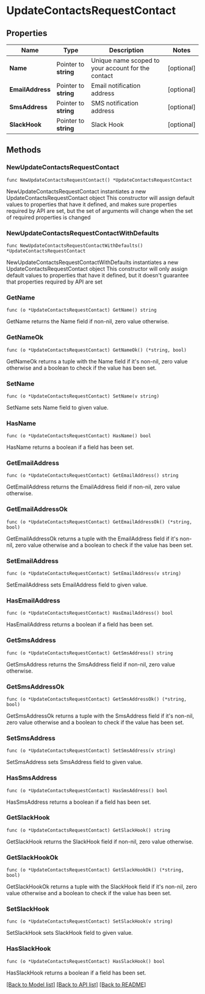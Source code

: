 # UpdateContactsRequestContact

## Properties

Name | Type | Description | Notes
------------ | ------------- | ------------- | -------------
**Name** | Pointer to **string** | Unique name scoped to your account for the contact | [optional] 
**EmailAddress** | Pointer to **string** | Email notification address | [optional] 
**SmsAddress** | Pointer to **string** | SMS notification address | [optional] 
**SlackHook** | Pointer to **string** | Slack Hook | [optional] 

## Methods

### NewUpdateContactsRequestContact

`func NewUpdateContactsRequestContact() *UpdateContactsRequestContact`

NewUpdateContactsRequestContact instantiates a new UpdateContactsRequestContact object
This constructor will assign default values to properties that have it defined,
and makes sure properties required by API are set, but the set of arguments
will change when the set of required properties is changed

### NewUpdateContactsRequestContactWithDefaults

`func NewUpdateContactsRequestContactWithDefaults() *UpdateContactsRequestContact`

NewUpdateContactsRequestContactWithDefaults instantiates a new UpdateContactsRequestContact object
This constructor will only assign default values to properties that have it defined,
but it doesn't guarantee that properties required by API are set

### GetName

`func (o *UpdateContactsRequestContact) GetName() string`

GetName returns the Name field if non-nil, zero value otherwise.

### GetNameOk

`func (o *UpdateContactsRequestContact) GetNameOk() (*string, bool)`

GetNameOk returns a tuple with the Name field if it's non-nil, zero value otherwise
and a boolean to check if the value has been set.

### SetName

`func (o *UpdateContactsRequestContact) SetName(v string)`

SetName sets Name field to given value.

### HasName

`func (o *UpdateContactsRequestContact) HasName() bool`

HasName returns a boolean if a field has been set.

### GetEmailAddress

`func (o *UpdateContactsRequestContact) GetEmailAddress() string`

GetEmailAddress returns the EmailAddress field if non-nil, zero value otherwise.

### GetEmailAddressOk

`func (o *UpdateContactsRequestContact) GetEmailAddressOk() (*string, bool)`

GetEmailAddressOk returns a tuple with the EmailAddress field if it's non-nil, zero value otherwise
and a boolean to check if the value has been set.

### SetEmailAddress

`func (o *UpdateContactsRequestContact) SetEmailAddress(v string)`

SetEmailAddress sets EmailAddress field to given value.

### HasEmailAddress

`func (o *UpdateContactsRequestContact) HasEmailAddress() bool`

HasEmailAddress returns a boolean if a field has been set.

### GetSmsAddress

`func (o *UpdateContactsRequestContact) GetSmsAddress() string`

GetSmsAddress returns the SmsAddress field if non-nil, zero value otherwise.

### GetSmsAddressOk

`func (o *UpdateContactsRequestContact) GetSmsAddressOk() (*string, bool)`

GetSmsAddressOk returns a tuple with the SmsAddress field if it's non-nil, zero value otherwise
and a boolean to check if the value has been set.

### SetSmsAddress

`func (o *UpdateContactsRequestContact) SetSmsAddress(v string)`

SetSmsAddress sets SmsAddress field to given value.

### HasSmsAddress

`func (o *UpdateContactsRequestContact) HasSmsAddress() bool`

HasSmsAddress returns a boolean if a field has been set.

### GetSlackHook

`func (o *UpdateContactsRequestContact) GetSlackHook() string`

GetSlackHook returns the SlackHook field if non-nil, zero value otherwise.

### GetSlackHookOk

`func (o *UpdateContactsRequestContact) GetSlackHookOk() (*string, bool)`

GetSlackHookOk returns a tuple with the SlackHook field if it's non-nil, zero value otherwise
and a boolean to check if the value has been set.

### SetSlackHook

`func (o *UpdateContactsRequestContact) SetSlackHook(v string)`

SetSlackHook sets SlackHook field to given value.

### HasSlackHook

`func (o *UpdateContactsRequestContact) HasSlackHook() bool`

HasSlackHook returns a boolean if a field has been set.


[[Back to Model list]](../README.md#documentation-for-models) [[Back to API list]](../README.md#documentation-for-api-endpoints) [[Back to README]](../README.md)


